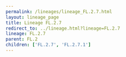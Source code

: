 ```yaml
---
permalink: /lineages/lineage_FL.2.7.html
layout: lineage_page
title: Lineage FL.2.7
redirect_to: ../lineage.html?lineage=FL.2.7
lineage: FL.2.7
parent: FL.2
children: ['FL.2.7', 'FL.2.7.1']
---
```

